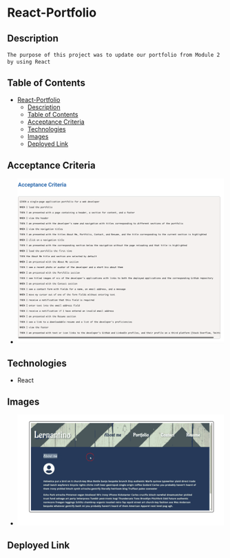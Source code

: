 # React-Portfolio
## Description
    The purpose of this project was to update our portfolio from Module 2 by using React

## Table of Contents 
- [React-Portfolio](#react-portfolio)
  - [Description](#description)
  - [Table of Contents](#table-of-contents)
  - [Acceptance Criteria](#acceptance-criteria)
  - [Technologies](#technologies)
  - [Images](#images)
  - [Deployed Link](#deployed-link)
  
## Acceptance Criteria
- ![alt text](./images/Screenshot%202024-03-13%20at%202.43.04%20PM.png "acceptance Criteria")

## Technologies
- React
  
## Images
- ![alt text](./images/Screenshot%202024-03-13%20at%202.44.21%20PM.png "mock up")
  
## Deployed Link